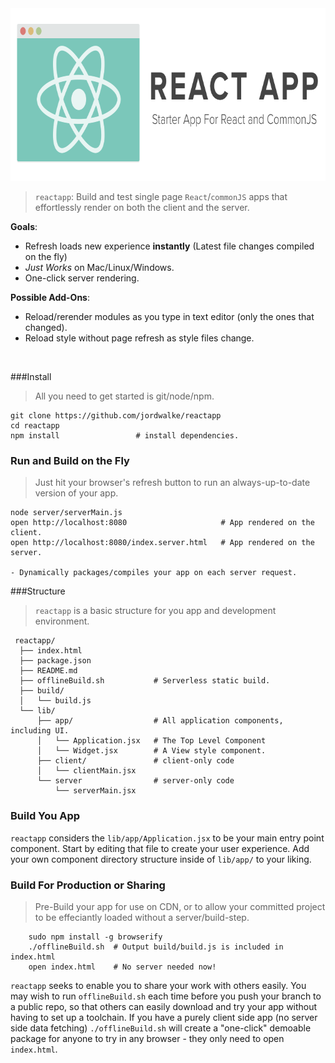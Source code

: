 <img height="276px" src="./ReactAppLogo.png"/>



> `reactapp`: Build and test single page `React`/`commonJS` apps that effortlessly
> render on both the client and the server.


**Goals**:
  - Refresh loads new experience **instantly** (Latest file changes compiled on
      the fly)
  - *Just Works* on Mac/Linux/Windows.
  - One-click server rendering.

**Possible Add-Ons**:
  - Reload/rerender modules as you type in text editor (only the ones that changed).
  - Reload style without page refresh as style files change.


<br>


###Install

> All you need to get started is git/node/npm.

    git clone https://github.com/jordwalke/reactapp
    cd reactapp
    npm install                 # install dependencies.



### Run and Build on the Fly

>  Just hit your browser's refresh button to run an always-up-to-date version of your app.

    node server/serverMain.js
    open http://localhost:8080                     # App rendered on the client.
    open http://localhost:8080/index.server.html   # App rendered on the server.

    - Dynamically packages/compiles your app on each server request.


###Structure

> `reactapp` is a basic structure for you app and development environment.


     reactapp/
      ├── index.html
      ├── package.json
      ├── README.md
      ├── offlineBuild.sh           # Serverless static build.
      ├── build/
      │   └── build.js
      └── lib/
          ├── app/                  # All application components, including UI.
          │   └── Application.jsx   # The Top Level Component
          │   └── Widget.jsx        # A View style component.
          ├── client/               # client-only code
          │   └── clientMain.jsx
          └── server                # server-only code
              └── serverMain.jsx


### Build You App

`reactapp` considers the `lib/app/Application.jsx` to be your main entry point
component. Start by editing that file to create your user experience. Add your
own component directory structure inside of `lib/app/` to your liking.


### Build For Production or Sharing
> Pre-Build your app for use on CDN, or to allow your committed project to be effeciantly loaded without a server/build-step.

        sudo npm install -g browserify
        ./offlineBuild.sh  # Output build/build.js is included in index.html
        open index.html    # No server needed now!

 `reactapp` seeks to enable you to share your work with others easily. You may
 wish to run `offlineBuild.sh` each time before you push your branch to a public
 repo, so that others can easily download and try your app without having to set
 up a toolchain. If you have a purely client side app (no server side data
     fetching) `./offlineBuild.sh` will create a "one-click" demoable package
 for anyone to try in any browser - they only need to open `index.html`.
